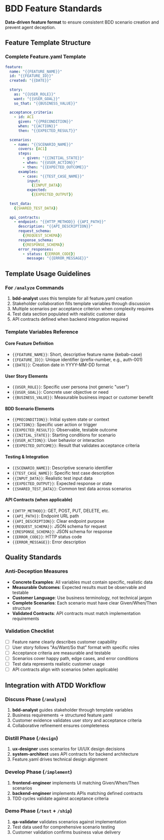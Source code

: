# BDD Feature Standards

**Data-driven feature format** to ensure consistent BDD scenario creation and prevent agent deception.

## Feature Template Structure

### Complete Feature.yaml Template
```yaml
feature:
  name: "{{FEATURE_NAME}}"
  id: "{{FEATURE_ID}}"
  created: "{{DATE}}"
  
  story:
    as: "{{USER_ROLE}}"
    want: "{{USER_GOAL}}"
    so_that: "{{BUSINESS_VALUE}}"
    
  acceptance_criteria:
    - id: AC1
      given: "{{PRECONDITION}}"
      when: "{{ACTION}}"
      then: "{{EXPECTED_RESULT}}"
      
  scenarios:
    - name: "{{SCENARIO_NAME}}"
      covers: [AC1]
      steps:
        - given: "{{INITIAL_STATE}}"
        - when: "{{USER_ACTION}}"
        - then: "{{EXPECTED_OUTCOME}}"
      examples:
        - case: "{{TEST_CASE_NAME}}"
          input:
            {{INPUT_DATA}}
          expected:
            {{EXPECTED_OUTPUT}}
  
  test_data:
    {{SHARED_TEST_DATA}}
  
  api_contracts:
    - endpoint: "{{HTTP_METHOD}} {{API_PATH}}"
      description: "{{API_DESCRIPTION}}"
      request_schema:
        {{REQUEST_SCHEMA}}
      response_schema:
        {{RESPONSE_SCHEMA}}
      error_responses:
        - status: {{ERROR_CODE}}
          message: "{{ERROR_MESSAGE}}"
```

## Template Usage Guidelines

### For `/analyze` Commands
1. **bdd-analyst** uses this template for all feature.yaml creation
2. Stakeholder collaboration fills template variables through discussion
3. Multiple scenarios per acceptance criterion when complexity requires
4. Test data section populated with realistic customer data
5. API contracts defined when backend integration required

### Template Variables Reference

#### Core Feature Definition
- `{{FEATURE_NAME}}`: Short, descriptive feature name (kebab-case)
- `{{FEATURE_ID}}`: Unique identifier (prefix-number, e.g., auth-001)
- `{{DATE}}`: Creation date in YYYY-MM-DD format

#### User Story Elements
- `{{USER_ROLE}}`: Specific user persona (not generic "user")
- `{{USER_GOAL}}`: Concrete user objective or need
- `{{BUSINESS_VALUE}}`: Measurable business impact or customer benefit

#### BDD Scenario Elements
- `{{PRECONDITION}}`: Initial system state or context
- `{{ACTION}}`: Specific user action or trigger
- `{{EXPECTED_RESULT}}`: Observable, testable outcome
- `{{INITIAL_STATE}}`: Starting conditions for scenario
- `{{USER_ACTION}}`: User behavior or interaction
- `{{EXPECTED_OUTCOME}}`: Result that validates acceptance criteria

#### Testing & Integration
- `{{SCENARIO_NAME}}`: Descriptive scenario identifier
- `{{TEST_CASE_NAME}}`: Specific test case description
- `{{INPUT_DATA}}`: Realistic test input data
- `{{EXPECTED_OUTPUT}}`: Expected response or state
- `{{SHARED_TEST_DATA}}`: Common test data across scenarios

#### API Contracts (when applicable)
- `{{HTTP_METHOD}}`: GET, POST, PUT, DELETE, etc.
- `{{API_PATH}}`: Endpoint URL path
- `{{API_DESCRIPTION}}`: Clear endpoint purpose
- `{{REQUEST_SCHEMA}}`: JSON schema for request
- `{{RESPONSE_SCHEMA}}`: JSON schema for response
- `{{ERROR_CODE}}`: HTTP status code
- `{{ERROR_MESSAGE}}`: Error description

## Quality Standards

### Anti-Deception Measures
- **Concrete Examples**: All variables must contain specific, realistic data
- **Measurable Outcomes**: Expected results must be observable and testable
- **Customer Language**: Use business terminology, not technical jargon
- **Complete Scenarios**: Each scenario must have clear Given/When/Then structure
- **Validated Contracts**: API contracts must match implementation requirements

### Validation Checklist
- [ ] Feature name clearly describes customer capability
- [ ] User story follows "As/Want/So that" format with specific roles
- [ ] Acceptance criteria are measurable and testable
- [ ] Scenarios cover happy path, edge cases, and error conditions
- [ ] Test data represents realistic customer usage
- [ ] API contracts align with scenarios (when applicable)

## Integration with ATDD Workflow

### Discuss Phase (`/analyze`)
1. **bdd-analyst** guides stakeholder through template variables
2. Business requirements → structured feature.yaml
3. Customer evidence validates user story and acceptance criteria
4. Collaborative refinement ensures completeness

### Distill Phase (`/design`)
1. **ux-designer** uses scenarios for UI/UX design decisions
2. **system-architect** uses API contracts for backend architecture
3. Feature.yaml drives technical design alignment

### Develop Phase (`/implement`)
1. **frontend-engineer** implements UI matching Given/When/Then scenarios
2. **backend-engineer** implements APIs matching defined contracts
3. TDD cycles validate against acceptance criteria

### Demo Phase (`/test` + `/ship`)
1. **qa-validator** validates scenarios against implementation
2. Test data used for comprehensive scenario testing
3. Customer validation confirms business value delivery